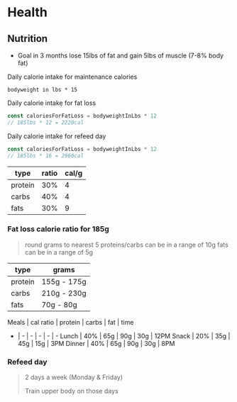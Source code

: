# Health

## Nutrition

- Goal in 3 months lose 15lbs of fat and gain 5lbs of muscle (7-8% body fat)

Daily calorie intake for maintenance calories

`bodyweight in lbs * 15`

Daily calorie intake for fat loss

```js
const caloriesForFatLoss = bodyweightInLbs * 12
// 185lbs * 12 = 2220cal
```

Daily calorie intake for refeed day

```js
const caloriesForFatLoss = bodyweightInLbs * 12
// 185lbs * 16 = 2960cal
```

type | ratio | cal/g 
--- | --- | --
protein | 30% | 4
carbs | 40% | 4
fats | 30% | 9


### Fat loss calorie ratio for 185g

> round grams to nearest 5
> proteins/carbs can be in a range of 10g
> fats can be in a range of 5g

type | grams 
-- | --
protein | 155g - 175g
carbs | 210g - 230g
fats | 70g - 80g

Meals | cal ratio | protein | carbs | fat | time
- | - | - | - | - | -
Lunch | 40% | 65g | 90g | 30g | 12PM
Snack | 20% | 35g | 45g | 15g | 3PM
Dinner | 40% | 65g | 90g | 30g | 8PM


### Refeed day 

> 2 days a week (Monday & Friday)
> 
> Train upper body on those days


